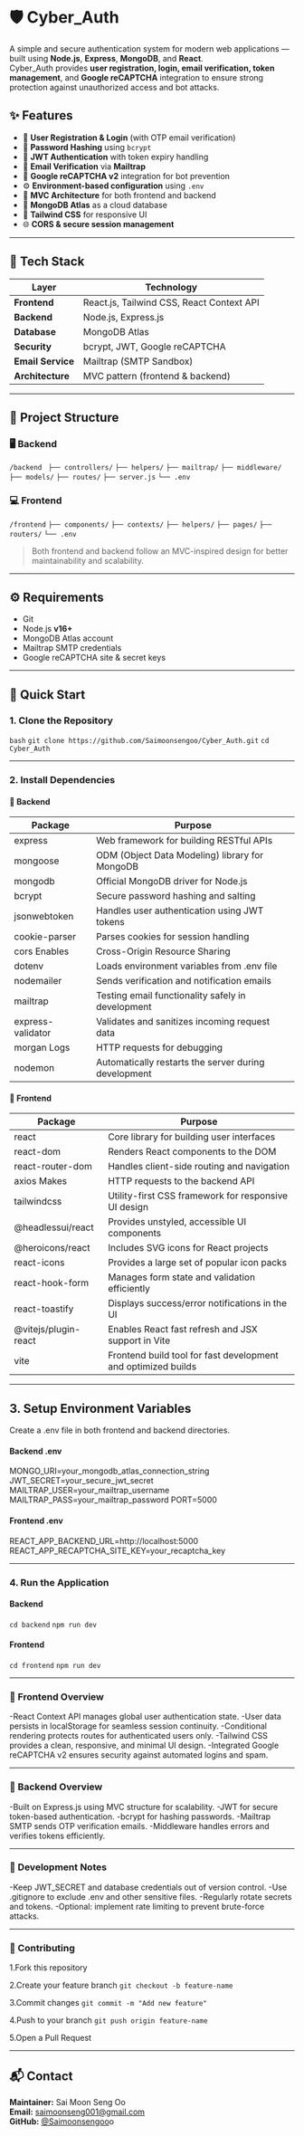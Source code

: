 # 🛡️ Cyber_Auth

A simple and secure authentication system for modern web applications — built using **Node.js**, **Express**, **MongoDB**, and **React**.  
Cyber_Auth provides **user registration, login, email verification, token management**, and **Google reCAPTCHA** integration to ensure strong protection against unauthorized access and bot attacks.

## ✨ Features
- 🔐 **User Registration & Login** (with OTP email verification)
- 🧂 **Password Hashing** using `bcrypt`
- 🪪 **JWT Authentication** with token expiry handling
- 📩 **Email Verification** via **Mailtrap**
- 🧠 **Google reCAPTCHA v2** integration for bot prevention
- ⚙️ **Environment-based configuration** using `.env`
- 🧱 **MVC Architecture** for both frontend and backend
- 💾 **MongoDB Atlas** as a cloud database
- 🎨 **Tailwind CSS** for responsive UI
- 🌐 **CORS & secure session management**

---

## 🧰 Tech Stack
| Layer             | Technology  |
|-------------------|-------------|
| **Frontend**      | React.js, Tailwind CSS, React Context API |
| **Backend**       | Node.js, Express.js |
| **Database**      | MongoDB Atlas |
| **Security**      | bcrypt, JWT, Google reCAPTCHA |
| **Email Service** | Mailtrap (SMTP Sandbox) |
| **Architecture**  | MVC pattern (frontend & backend) |

---

## 📁 Project Structure

### 🖥️ Backend
`/backend `
`├── controllers/`
`├── helpers/`
`├── mailtrap/`
`├── middleware/`
`├── models/`
`├── routes/`
`├── server.js`
`└── .env`

### 💻 Frontend
`/frontend`
`├── components/`
`├── contexts/`
`├── helpers/`
`├── pages/`
`├── routers/`
`└── .env`
> Both frontend and backend follow an MVC-inspired design for better maintainability and scalability.

---

## ⚙️ Requirements
- Git  
- Node.js **v16+**  
- MongoDB Atlas account  
- Mailtrap SMTP credentials  
- Google reCAPTCHA site & secret keys  

---

## 🚀 Quick Start

### 1. Clone the Repository
`bash`
`git clone https://github.com/Saimoonsengoo/Cyber_Auth.git`
`cd Cyber_Auth`

---
### 2. Install Dependencies
#### 🔧 Backend
|Package |	Purpose|
|--------|---------|
|express	|Web framework for building RESTful APIs|
|mongoose	|ODM (Object Data Modeling) library for MongoDB|
|mongodb	|Official MongoDB driver for Node.js|
|bcrypt	|Secure password hashing and salting|
|jsonwebtoken	|Handles user authentication using JWT tokens|
|cookie-parser	|Parses cookies for session handling|
|cors	Enables |Cross-Origin Resource Sharing|
|dotenv	|Loads environment variables from .env file|
|nodemailer	|Sends verification and notification emails|
|mailtrap	|Testing email functionality safely in development|
|express-validator	|Validates and sanitizes incoming request data|
|morgan	Logs |HTTP requests for debugging|
|nodemon	|Automatically restarts the server during development|


#### 🎨 Frontend
|Package	|Purpose|
|---------|-------|
|react	|Core library for building user interfaces|
|react-dom	|Renders React components to the DOM|
|react-router-dom	|Handles client-side routing and navigation|
|axios	Makes |HTTP requests to the backend API|
|tailwindcss	|Utility-first CSS framework for responsive UI design|
|@headlessui/react	|Provides unstyled, accessible UI components|
|@heroicons/react	|Includes SVG icons for React projects|
|react-icons	|Provides a large set of popular icon packs|
|react-hook-form	|Manages form state and validation efficiently|
|react-toastify	|Displays success/error notifications in the UI|
|@vitejs/plugin-react	|Enables React fast refresh and JSX support in Vite|
|vite	|Frontend build tool for fast development and optimized builds|

---

## 3. Setup Environment Variables

Create a .env file in both frontend and backend directories.

#### Backend .env
MONGO_URI=your_mongodb_atlas_connection_string
JWT_SECRET=your_secure_jwt_secret
MAILTRAP_USER=your_mailtrap_username
MAILTRAP_PASS=your_mailtrap_password
PORT=5000

#### Frontend .env
REACT_APP_BACKEND_URL=http://localhost:5000
REACT_APP_RECAPTCHA_SITE_KEY=your_recaptcha_key

---

### 4. Run the Application

#### Backend

`cd backend`
`npm run dev`

#### Frontend

`cd frontend`
`npm run dev`

---

### 🧠 Frontend Overview

-React Context API manages global user authentication state.
-User data persists in localStorage for seamless session continuity.
-Conditional rendering protects routes for authenticated users only.
-Tailwind CSS provides a clean, responsive, and minimal UI design.
-Integrated Google reCAPTCHA v2 ensures security against automated logins and spam.

---

### 🧱 Backend Overview

-Built on Express.js using MVC structure for scalability.
-JWT for secure token-based authentication.
-bcrypt for hashing passwords.
-Mailtrap SMTP sends OTP verification emails.
-Middleware handles errors and verifies tokens efficiently.

---

### 🧩 Development Notes

-Keep JWT_SECRET and database credentials out of version control.
-Use .gitignore to exclude .env and other sensitive files.
-Regularly rotate secrets and tokens.
-Optional: implement rate limiting to prevent brute-force attacks.

---

### 🤝 Contributing

1.Fork this repository

2.Create your feature branch
`git checkout -b feature-name`

3.Commit changes
`git commit -m "Add new feature"`

4.Push to your branch
`git push origin feature-name`

5.Open a Pull Request

---

## 📬 Contact
**Maintainer:** Sai Moon Seng Oo  
**Email:** saimoonseng001@gmail.com  
**GitHub:** [@Saimoonsengoo](https://github.com/Saimoonsengoo)o
